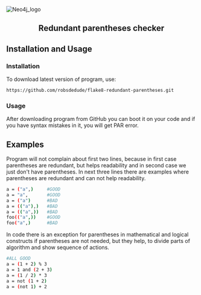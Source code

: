 ![Neo4j_logo](https://dist.neo4j.com/wp-content/uploads/20210423072428/neo4j-logo-2020-1.svg)

<h2 align="center"> Redundant parentheses checker</h2>

## Installation and Usage

### Installation

To download latest version of program, use:

```sh
https://github.com/robsdedude/flake8-redundant-parentheses.git
```

### Usage

After downloading program from GitHub you can boot it on your code and if 
you have syntax mistakes in it, you will get  PAR error.

## Examples

Program will not complain about first two lines, because in first case 
parentheses are redundant, but helps readability and in second case we just 
don't have parentheses. In next three lines there are examples where 
parentheses are redundant and can not help readability.

```sh
a = ("a",)     #GOOD
a = "a",       #GOOD
a = ("a")      #BAD
a = (("a"),)   #BAD
a = (("a",))   #BAD
foo(("a",))    #GOOD
foo("a",)      #BAD
```

In code there is an exception for parentheses in mathematical and logical
constructs if parentheses are not needed, but they help, to divide parts 
of algorithm and show sequence of actions.

```sh
#ALL GOOD
a = (1 + 2) % 3
a = 1 and (2 + 3)
a = (1 / 2) * 3
a = not (1 + 2)
a = (not 1) + 2
```
